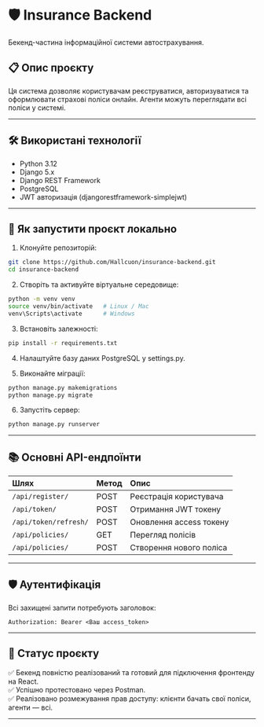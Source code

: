 
# 🛡️ Insurance Backend

Бекенд-частина інформаційної системи автострахування.

## 📋 Опис проєкту

Ця система дозволяє користувачам реєструватися, авторизуватися та оформлювати страхові поліси онлайн.
Агенти можуть переглядати всі поліси у системі.

---

## 🛠 Використані технології

- Python 3.12
- Django 5.x
- Django REST Framework
- PostgreSQL
- JWT авторизація (djangorestframework-simplejwt)

---

## 🚀 Як запустити проєкт локально

1. Клонуйте репозиторій:

```bash
git clone https://github.com/Hallcuon/insurance-backend.git
cd insurance-backend
```

2. Створіть та активуйте віртуальне середовище:

```bash
python -m venv venv
source venv/bin/activate   # Linux / Mac
venv\Scripts\activate      # Windows
```

3. Встановіть залежності:

```bash
pip install -r requirements.txt
```

4. Налаштуйте базу даних PostgreSQL у settings.py.

5. Виконайте міграції:

```bash
python manage.py makemigrations
python manage.py migrate
```

6. Запустіть сервер:

```bash
python manage.py runserver
```

---

## 📚 Основні API-ендпоїнти

| Шлях | Метод | Опис |
|:---|:---|:---|
| `/api/register/` | POST | Реєстрація користувача |
| `/api/token/` | POST | Отримання JWT токену |
| `/api/token/refresh/` | POST | Оновлення access токену |
| `/api/policies/` | GET | Перегляд полісів |
| `/api/policies/` | POST | Створення нового поліса |

---

## 🛡️ Аутентифікація

Всі захищені запити потребують заголовок:

```
Authorization: Bearer <Ваш access_token>
```

---

## 📌 Статус проєкту

✅ Бекенд повністю реалізований та готовий для підключення фронтенду на React.  
✅ Успішно протестовано через Postman.  
✅ Реалізовано розмежування прав доступу: клієнти бачать свої поліси, агенти — всі.

---
